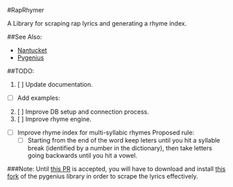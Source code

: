 #RapRhymer

A Library for scraping rap lyrics and generating a rhyme index.

##See Also:
* [Nantucket](https://github.com/DanielleSucher/Nantucket)
* [Pygenius](https://github.com/rouxpz/pygenius)

##TODO:
1. [ ] Update documentation.
  * [ ] Add examples:
2. [ ] Improve DB setup and connection process. 
3. [ ] Improve rhyme engine.
  * [ ] Improve rhyme index for multi-syllabic rhymes Proposed rule:
    * [ ] Starting from the end of the word keep leters until you hit a syllable break (identified by a number in the dictionary), then take letters going backwards until you hit a vowel. 

###Note:
Until [this PR](https://github.com/rouxpz/pygenius/pull/3) is accepted, you will have to download and install [this fork](https://github.com/mikekaminsky/pygenius) of the pygenius library in order to scrape the lyrics effectively.
